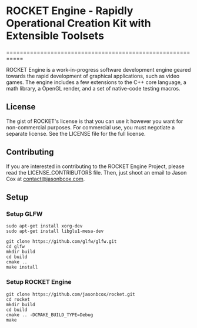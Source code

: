 # ROCKET Engine - Rapidly Operational Creation Kit with Extensible Toolsets
===========================================================

ROCKET Engine is a work-in-progress software development engine geared towards the rapid development of graphical applications, such as video games.
The engine includes a few extensions to the C++ core language, a math library, a OpenGL render, and a set of native-code testing macros.

## License

The gist of ROCKET's license is that you can use it however you want for non-commercial purposes.
For commercial use, you must negotiate a separate license.  See the LICENSE file for the full license.

## Contributing

If you are interested in contributing to the ROCKET Engine Project, please read the LICENSE_CONTRIBUTORS file.
Then, just shoot an email to Jason Cox at contact@jasonbcox.com.

## Setup

### Setup GLFW

```
sudo apt-get install xorg-dev
sudo apt-get install libglu1-mesa-dev

git clone https://github.com/glfw/glfw.git
cd glfw
mkdir build
cd build
cmake ..
make install
```

### Setup ROCKET Engine

```
git clone https://github.com/jasonbcox/rocket.git
cd rocket
mkdir build
cd build
cmake .. -DCMAKE_BUILD_TYPE=Debug
make
```


